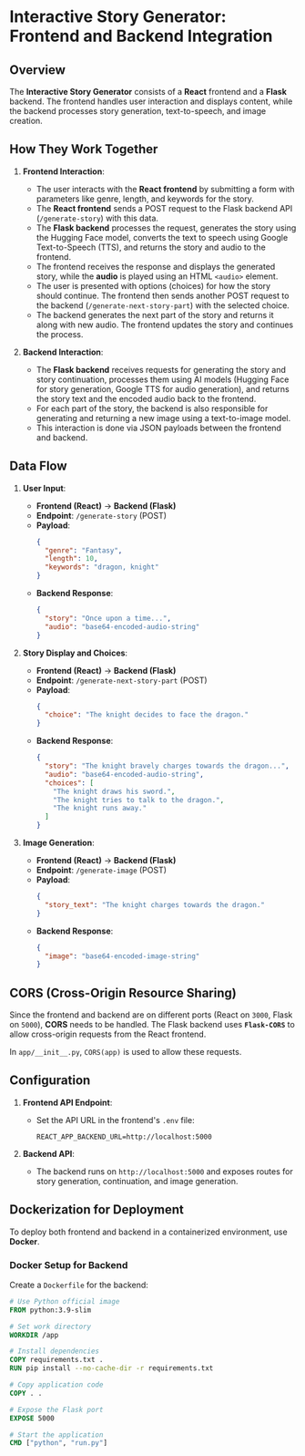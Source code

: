 # Interactive Story Generator: Frontend and Backend Integration

## Overview

The **Interactive Story Generator** consists of a **React** frontend and a **Flask** backend. The frontend handles user interaction and displays content, while the backend processes story generation, text-to-speech, and image creation.

## How They Work Together

1. **Frontend Interaction**:
   - The user interacts with the **React frontend** by submitting a form with parameters like genre, length, and keywords for the story.
   - The **React frontend** sends a POST request to the Flask backend API (`/generate-story`) with this data.
   - The **Flask backend** processes the request, generates the story using the Hugging Face model, converts the text to speech using Google Text-to-Speech (TTS), and returns the story and audio to the frontend.
   - The frontend receives the response and displays the generated story, while the **audio** is played using an HTML `<audio>` element.
   - The user is presented with options (choices) for how the story should continue. The frontend then sends another POST request to the backend (`/generate-next-story-part`) with the selected choice.
   - The backend generates the next part of the story and returns it along with new audio. The frontend updates the story and continues the process.

2. **Backend Interaction**:
   - The **Flask backend** receives requests for generating the story and story continuation, processes them using AI models (Hugging Face for story generation, Google TTS for audio generation), and returns the story text and the encoded audio back to the frontend.
   - For each part of the story, the backend is also responsible for generating and returning a new image using a text-to-image model.
   - This interaction is done via JSON payloads between the frontend and backend.

## Data Flow

1. **User Input**:
   - **Frontend (React)** → **Backend (Flask)**
   - **Endpoint**: `/generate-story` (POST)
   - **Payload**:
     ```json
     {
       "genre": "Fantasy",
       "length": 10,
       "keywords": "dragon, knight"
     }
     ```
   - **Backend Response**:
     ```json
     {
       "story": "Once upon a time...",
       "audio": "base64-encoded-audio-string"
     }
     ```

2. **Story Display and Choices**:
   - **Frontend (React)** → **Backend (Flask)**
   - **Endpoint**: `/generate-next-story-part` (POST)
   - **Payload**:
     ```json
     {
       "choice": "The knight decides to face the dragon."
     }
     ```
   - **Backend Response**:
     ```json
     {
       "story": "The knight bravely charges towards the dragon...",
       "audio": "base64-encoded-audio-string",
       "choices": [
         "The knight draws his sword.",
         "The knight tries to talk to the dragon.",
         "The knight runs away."
       ]
     }
     ```

3. **Image Generation**:
   - **Frontend (React)** → **Backend (Flask)**
   - **Endpoint**: `/generate-image` (POST)
   - **Payload**:
     ```json
     {
       "story_text": "The knight charges towards the dragon."
     }
     ```
   - **Backend Response**:
     ```json
     {
       "image": "base64-encoded-image-string"
     }
     ```

## CORS (Cross-Origin Resource Sharing)

Since the frontend and backend are on different ports (React on `3000`, Flask on `5000`), **CORS** needs to be handled. The Flask backend uses **`Flask-CORS`** to allow cross-origin requests from the React frontend.

In `app/__init__.py`, `CORS(app)` is used to allow these requests.

## Configuration

1. **Frontend API Endpoint**:
   - Set the API URL in the frontend's `.env` file:
     ```
     REACT_APP_BACKEND_URL=http://localhost:5000
     ```

2. **Backend API**:
   - The backend runs on `http://localhost:5000` and exposes routes for story generation, continuation, and image generation.

## Dockerization for Deployment

To deploy both frontend and backend in a containerized environment, use **Docker**.

### Docker Setup for Backend

Create a `Dockerfile` for the backend:

```Dockerfile
# Use Python official image
FROM python:3.9-slim

# Set work directory
WORKDIR /app

# Install dependencies
COPY requirements.txt .
RUN pip install --no-cache-dir -r requirements.txt

# Copy application code
COPY . .

# Expose the Flask port
EXPOSE 5000

# Start the application
CMD ["python", "run.py"]
